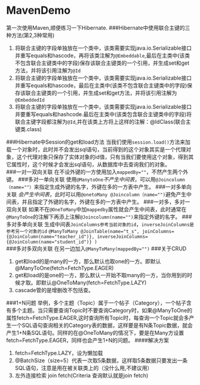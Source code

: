 # MavenDemo
第一次使用Maven,顺便练习一下Hibernate.
###Hibernate中使用联合主键的三种方法(第2,3种常用)
1. 将联合主键的字段单独放在一个类中，该类需要实现java.io.Serializable接口并重写equals和hascode，再将该类注解为```@Embeddable```,最后在主类中(该类不包含联合主键类中的字段)保存该联合主键类的一个引用，并生成set和get方法，并将该引用注解为```@Id```
2. 将联合主键的字段单独放在一个类中，该类需要实现java.io.Serializable接口并重写equals和hascode，最后在主类中(该类不包含联合主键类中的字段)保存该联合主键类的一个引用，并生成set和get方法，并将该引用注解为```@EmbeddedId```  
3. 将联合主键的字段单独放在一个类中，该类需要实现java.io.Serializable接口并要重写equals和hashcode.最后在主类中(该类包含联合主键类中的字段)将联合主键字段都注解为```@Id```,并在该类上方将上这样的注解：@IdClass(联合主键类.class)

###Hibernate中Session的get和load方法
当我们使用```session.load()```方法来加载一个对象时，此时并不会发出sql语句，当前得到的这个对象其实是一个代理对象，这个代理对象只保存了实体对象的id值，只有当我们要使用这个对象，得到其它属性时，这个时候才会发出sql语句，从数据库中去查询我们的对象。    
###一对一双向关联
在不设外键的一方使用加入```mappedBy=""```，不然产生两个外键。
###多对一单向关联
使用```@ManytoOne```*不产生中间表*，可以用```@Joincolumn（name=""）```来指定生成外键的名字，外键在多的一方表中产生。
###一对多单向关联
*会产生中间表*，此时可以用```@onetoMany @Joincolumn（name="")```避免产生中间表，并且指定了外键的名字，外键在多的一方表中产生。
###一对多，多对一双向关联
如果不在```@OneToMany```中加```mappedby```属性就会产生中间表，此时通常在```@ManyToOne```的注解下再添上注解```@Joincolumn(name="")```来指定外键的名字。
###多对多单向关联
生成中间表```JoinColumns参考当前对象的id```，```inverseJoinColumns是参考另一个对象的id```
	```@ManyToMany
	@JoinTable(name="t_s",
				joinColumns={@JoinColumn(name="teacher_id")},
				inverseJoinColumns={@JoinColumn(name="student_id")}
	)
	```  
###多对多双向关联
在另一边加入``@ManyToMany(mappedBy="")``
###关于CRUD
1. get和load的是many的一方，那么默认也取one的一方。即默认@ManyToOne(fetch=FetchType.EAGER)
2. get和load的是one的一方，那么默认一开始不取many的一方，当你用到的时候才取。即默认@OneToMany(fetch=FetchType.LAZY)
3. cascade管的是增删改不包括查。

###1+N问题
举例，多个主题（Topic）属于一个帖子（Category），一个帖子含有多个主题。当只需要查询Topic时不要查询Category时，如果@ManyToOne的属性fetch=FetchType.EAGER,这时查询所有Topic时，每查询一个Topic就会多产生一个SQL语句查询相关的Category表的数据，这样要是有N条Topic数据，就会产生1+N条SQL语句。同样的在@OneToMany的情况下，要是在Many方设置fetch=FetchType.EAGER，同样也会产生1+N的问题。
####解决方案
1. fetch=FetchType.LAZY，设为懒加载
2. @BatchSize（size=5）代表一次取5条数据，这样取5条数据只要发出一条SQL语句，注意是用在被关联类上的（没什么用,不建议用）
3. 左外连接检索 join fetch(Criteria 查询默认就是join fetch)
